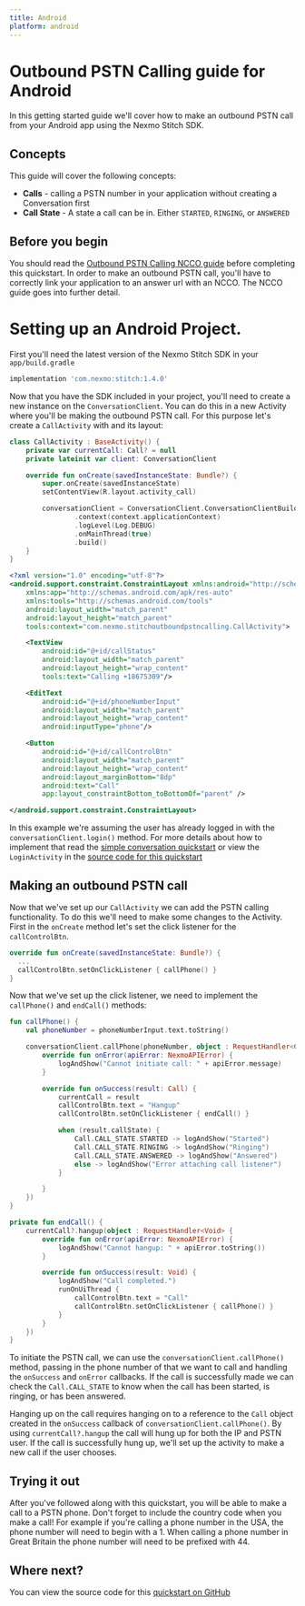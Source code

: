 ```yaml
---
title: Android
platform: android
---
```


# Outbound PSTN Calling guide for Android

In this getting started guide we'll cover how to make an outbound PSTN call from your Android app using the Nexmo Stitch SDK.

## Concepts

This guide will cover the following concepts:

- **Calls** - calling a PSTN number in your application without creating a Conversation first
- **Call State** - A state a call can be in. Either `STARTED`, `RINGING`, or `ANSWERED`

## Before you begin

You should read the [Outbound PSTN Calling NCCO guide](/stitch/in-app-voice/ncco-guide) before completing this quickstart. In order to make an outbound PSTN call, you'll have to correctly link your application to an answer url with an NCCO. The NCCO guide goes into further detail.

# Setting up an Android Project.

First you'll need the latest version of the Nexmo Stitch SDK in your `app/build.gradle`

```groovy
implementation 'com.nexmo:stitch:1.4.0'
```

Now that you have the SDK included in your project, you'll need to create a new instance on the `ConversationClient`. You can do this in a new Activity where you'll be making the outbound PSTN call. For this purpose let's create a `CallActivity` with and its layout:

```kotlin
class CallActivity : BaseActivity() {
    private var currentCall: Call? = null
    private lateinit var client: ConversationClient

    override fun onCreate(savedInstanceState: Bundle?) {
        super.onCreate(savedInstanceState)
        setContentView(R.layout.activity_call)

        conversationClient = ConversationClient.ConversationClientBuilder()
                .context(context.applicationContext)
                .logLevel(Log.DEBUG)
                .onMainThread(true)
                .build()
    }
}
```

```xml
<?xml version="1.0" encoding="utf-8"?>
<android.support.constraint.ConstraintLayout xmlns:android="http://schemas.android.com/apk/res/android"
    xmlns:app="http://schemas.android.com/apk/res-auto"
    xmlns:tools="http://schemas.android.com/tools"
    android:layout_width="match_parent"
    android:layout_height="match_parent"
    tools:context="com.nexmo.stitchoutboundpstncalling.CallActivity">

    <TextView
        android:id="@+id/callStatus"
        android:layout_width="match_parent"
        android:layout_height="wrap_content"
        tools:text="Calling +18675309"/>

    <EditText
        android:id="@+id/phoneNumberInput"
        android:layout_width="match_parent"
        android:layout_height="wrap_content"
        android:inputType="phone"/>

    <Button
        android:id="@+id/callControlBtn"
        android:layout_width="match_parent"
        android:layout_height="wrap_content"
        android:layout_marginBottom="8dp"
        android:text="Call"
        app:layout_constraintBottom_toBottomOf="parent" />

</android.support.constraint.ConstraintLayout>
```

In this example we're assuming the user has already logged in with the `conversationClient.login()` method. For more details about how to implement that read the [simple conversation quickstart](/stitch/in-app-messaging/guides/1-simple-conversation/android) or view the `LoginActivity` in the [source code for this quickstart](https://github.com/Nexmo/stitch-android-quickstart/blob/master/examples/StitchOutboundPSTNCalling/app/src/main/java/com/nexmo/stitchoutboundpstncalling/LoginActivity.kt)


## Making an outbound PSTN call

Now that we've set up our `CallActivity` we can add the PSTN calling functionality. To do this we'll need to make some changes to the Activity. First in the `onCreate` method let's set the click listener for the `callControlBtn`.

```kotlin
override fun onCreate(savedInstanceState: Bundle?) {
  ...
  callControlBtn.setOnClickListener { callPhone() }
}
```

Now that we've set up the click listener, we need to implement the `callPhone()` and `endCall()` methods:

```kotlin
fun callPhone() {
    val phoneNumber = phoneNumberInput.text.toString()

    conversationClient.callPhone(phoneNumber, object : RequestHandler<Call> {
        override fun onError(apiError: NexmoAPIError) {
            logAndShow("Cannot initiate call: " + apiError.message)
        }

        override fun onSuccess(result: Call) {
            currentCall = result
            callControlBtn.text = "Hangup"
            callControlBtn.setOnClickListener { endCall() }

            when (result.callState) {
                Call.CALL_STATE.STARTED -> logAndShow("Started")
                Call.CALL_STATE.RINGING -> logAndShow("Ringing")
                Call.CALL_STATE.ANSWERED -> logAndShow("Answered")
                else -> logAndShow("Error attaching call listener")
            }

        }
    })
}

private fun endCall() {
    currentCall?.hangup(object : RequestHandler<Void> {
        override fun onError(apiError: NexmoAPIError) {
            logAndShow("Cannot hangup: " + apiError.toString())
        }

        override fun onSuccess(result: Void) {
            logAndShow("Call completed.")
            runOnUiThread {
                callControlBtn.text = "Call"
                callControlBtn.setOnClickListener { callPhone() }
            }
        }
    })
}
```

To initiate the PSTN call, we can use the `conversationClient.callPhone()` method, passing in the phone number of that we want to call and handling the `onSuccess` and `onError` callbacks. If the call is successfully made we can check the `Call.CALL_STATE` to know when the call has been started, is ringing, or has been answered.

Hanging up on the call requires hanging on to a reference to the `Call` object created in the `onSuccess` callback of `conversationClient.callPhone()`. By using `currentCall?.hangup` the call will  hung up for both the IP and PSTN user. If the call is successfully hung up, we'll set up the activity to make a new call if the user chooses.

## Trying it out

After you've followed along with this quickstart, you will be able to make a call to a PSTN phone. Don't forget to include the country code when you make a call! For example if you're calling a phone number in the USA, the phone number will need to begin with a 1. When calling a phone number in Great Britain the phone number will need to be prefixed with 44.

## Where next?

You can view the source code for this [quickstart on GitHub](https://github.com/Nexmo/stitch-android-quickstart/tree/master/examples/StitchOutboundPSTNCalling)
